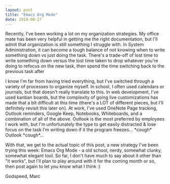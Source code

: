 ```yaml
---
layout: post
title: "Emacs Org Mode"
date: 2019-08-27
---
```


<p> Recently, I've been working a lot on my organization strategies. My office mate has been very helpful in getting me the right documentation, but I'll admit that organization is still something I struggle with. In System Administration, it can become a tough balance of not knowing when to write something down vs just doing the task. There's a trade-off of lost time to write something down versus the lost time taken to drop whatever you're doing to refocus on the new task, then spend the time switching back to the previous task after</p>

<p> I know I'm far from having tried everything, but I've switched through a variety of processes to organize myself. In school, I often used calendars or journals, but that doesn't really translate to this. In web development, I've used kanban boards, but the complexity of going live customizations has made that a bit difficult at this time (there's a LOT of different pieces, but I'll definitely revisit this later on).
 At work, I've used OneNote Page tracking, Outlook reminders, Google Keep, Notebooks, Whiteboards, and a combination of all of the above. Outlook is the most preferred by employees I work with, but I'm unfortunately the type to get easily distracted & lose focus on the task I'm writing down if it the program freezes... *cough* Outlook *cough*...</p>

<p> With that, we get to the actual topic of this post, a new strategy I've been trying this week: Emacs Org Mode - a old school, nerdy, somewhat clunky, somewhat elegant tool. So far, I don't have much to say about it other than "it works", but I'll plan to play around with it for the coming month or so, then post again to let you know what I think :)</p>

Godspeed,
Marc 

